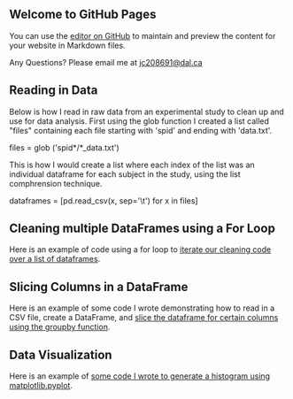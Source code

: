 
## Welcome to GitHub Pages

You can use the [editor on GitHub](https://github.com/jocimor/portfolio/edit/gh-pages/index.md) to maintain and preview the content for your website in Markdown files.

Any Questions? Please email me at [jc208691@dal.ca](mailto:jc208691@dal.ca)

## Reading in Data
Below is how I read in raw data from an experimental study to clean up and use for data analysis.
First using the glob function I created a list called "files" containing each file starting with 'spid' and ending with 'data.txt'.

files = glob ('spid*/*_data.txt')

This is how I would create a list where each index of the list was an individual dataframe for each subject in the study, using the list comphrension technique.

dataframes = [pd.read_csv(x, sep='\t') for x in files]

## Cleaning multiple DataFrames using a For Loop
Here is an example of code using a for loop to [iterate our cleaning code over a list of dataframes](Portfolio_Cleaning_Loop.md).

## Slicing Columns in a DataFrame
Here is an example of some code I wrote demonstrating how to read in a CSV file, create a DataFrame, and [slice the dataframe for certain columns using the groupby function](Portfolio_groupby.md).

## Data Visualization
Here is an example of [some code I wrote to generate a histogram using matplotlib.pyplot](PortfolioHistogram.htm).
